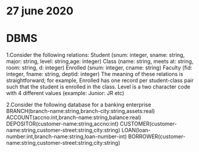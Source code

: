 # 27 june 2020

# DBMS 
 
 1.Consider the following relations:
Student (snum: integer, sname: string, major: string, level: string,age: integer)
Class (name: string, meets at: string, room: string, d: integer)
Enrolled (snum: integer, cname: string)
Faculty (fid: integer, fname: string, deptid: integer)
The meaning of these relations is straightforward; for example,
Enrolled has one record per student-class pair such that the student
is enrolled in the class. Level is a two character code with 4 different values (example: Junior: JR etc)

2.Consider the following database for a banking enterprise
BRANCH(branch-name:string,branch-city:string,assets:real)
ACCOUNT(accno:int,branch-name:string,balance:real)
DEPOSITOR(customer-name:string,accno:int)
CUSTOMER(customer-name:string,customer-street:string,city:string)
LOAN(loan-number:int,branch-name:string,loan-number-int)
BORROWER(customer-name:string,customer-street:string,city:string)

